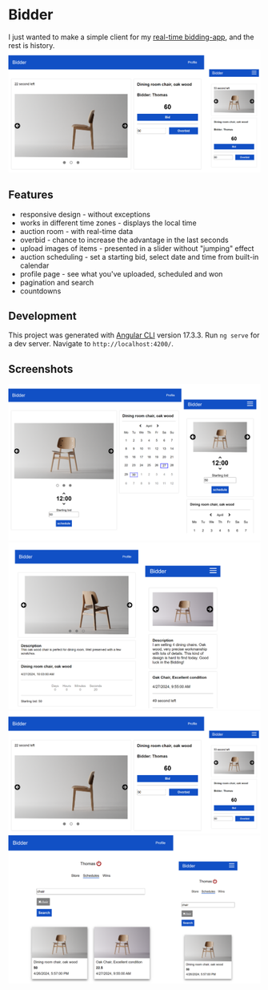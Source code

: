# Bidder
I just wanted to make a simple client for my [real-time bidding-app](https://github.com/strahinjaobradovicso/bidding-app), and the rest is history.
<img src="images/inAuction.png" width="800">

## Features
- responsive design - without exceptions
- works in different time zones - displays the local time
- auction room - with real-time data
- overbid - chance to increase the advantage in the last seconds
- upload images of items - presented in a slider without "jumping" effect
- auction scheduling - set a starting bid, select date and time from built-in calendar
- profile page - see what you've uploaded, scheduled and won
- pagination and search
- countdowns

## Development
This project was generated with [Angular CLI](https://github.com/angular/angular-cli) version 17.3.3. Run `ng serve` for a dev server. Navigate to `http://localhost:4200/`.

## Screenshots

<img src="images/schedule.png">
<img src="images/preAuction.png">
<img src="images/inAuction.png">
<img src="images/profile.png">

